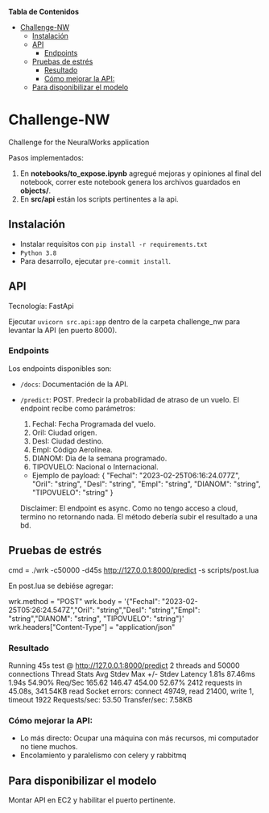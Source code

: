<!-- START doctoc generated TOC please keep comment here to allow auto update -->
<!-- DON'T EDIT THIS SECTION, INSTEAD RE-RUN doctoc TO UPDATE -->
**Tabla de Contenidos**

- [Challenge-NW](#challenge-nw)
  - [Instalación](#instalaci%C3%B3n)
  - [API](#api)
    - [Endpoints](#endpoints)
  - [Pruebas de estrés](#pruebas-de-estr%C3%A9s)
    - [Resultado](#resultado)
    - [Cómo mejorar la API:](#c%C3%B3mo-mejorar-la-api)
  - [Para disponibilizar el modelo](#para-disponibilizar-el-modelo)

<!-- END doctoc generated TOC please keep comment here to allow auto update -->

# Challenge-NW
Challenge for the NeuralWorks application

Pasos implementados:

  1. En **notebooks/to_expose.ipynb** agregué mejoras y opiniones al final del notebook, correr este notebook genera los archivos guardados en **objects/**.
  2. En **src/api** están los scripts pertinentes a la api.


## Instalación

- Instalar requisitos con `pip install -r requirements.txt`
- `Python 3.8`
- Para desarrollo, ejecutar `pre-commit install`.

## API

Tecnología: FastApi

Ejecutar `uvicorn src.api:app` dentro de la carpeta challenge_nw para levantar la API (en puerto 8000).

### Endpoints

Los endpoints disponibles son:
- `/docs`: Documentación de la API.

- `/predict`: POST. Predecir la probabilidad de atraso de un vuelo.
El endpoint recibe como parámetros:

  1. FechaI: Fecha Programada del vuelo.
  2. OriI: Ciudad origen.
  3. DesI: Ciudad destino.
  4. EmpI: Código Aerolínea.
  5. DIANOM: Dia de la semana programado.
  6. TIPOVUELO: Nacional o Internacional.

  - Ejemplo de payload: {
    "FechaI": "2023-02-25T06:16:24.077Z",
    "OriI": "string",
    "DesI": "string",
    "EmpI": "string",
    "DIANOM": "string",
    "TIPOVUELO": "string"
  }

  Disclaimer: El endpoint es async. Como no tengo acceso a cloud, termino no retornando nada. El método debería subir el resultado a una bd.


## Pruebas de estrés

cmd = ./wrk -c50000 -d45s http://127.0.0.1:8000/predict -s scripts/post.lua

En post.lua se debiése agregar:

wrk.method = "POST"
wrk.body = '{"FechaI": "2023-02-25T05:26:24.547Z","OriI": "string","DesI": "string","EmpI": "string","DIANOM": "string", "TIPOVUELO": "string"}'
wrk.headers["Content-Type"] = "application/json"

### Resultado

Running 45s test @ http://127.0.0.1:8000/predict
  2 threads and 50000 connections
  Thread Stats   Avg      Stdev     Max   +/- Stdev
    Latency     1.81s    87.46ms   1.94s    54.90%
    Req/Sec   165.62    146.47   454.00     52.67%
  2412 requests in 45.08s, 341.54KB read
  Socket errors: connect 49749, read 21400, write 1, timeout 1922
Requests/sec:     53.50
Transfer/sec:      7.58KB

### Cómo mejorar la API:
  - Lo más directo: Ocupar una máquina con más recursos, mi computador no tiene muchos.
  - Encolamiento y paralelismo con celery y rabbitmq

## Para disponibilizar el modelo

Montar API en EC2 y habilitar el puerto pertinente.
